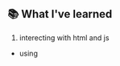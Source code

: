 ## :books: What I've learned

1. interecting with html and js
- using <script> tag : index.html - line 22

2. using <span> tag
- <span> is an inline element, so in this case, <span> is used.

3. set html value with *textContent*
```
document.getElementByTagId("<id>").textContent = <value>
```
: index.js - line 4 - 5
